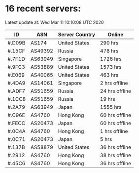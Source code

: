 # 16 recent servers:

Latest update at: Wed Mar 11 10:10:08 UTC 2020

| ID | ASN | Server Country | Online |
| -- | --- | -------------- | ------ |
| #.D09B | AS174 | United States | 290 hrs |
| #.15CF | AS49392 | Russia | 478 hrs |
| #.7F1D | AS63949 | Singapore | 1726 hrs |
| #.9FC3 | AS53889 | United States | 1573 hrs |
| #.E069 | AS40065 | United States | 463 hrs |
| #.4DA9 | AS14061 | Singapore | 2 hrs offline |
| #.ADF7 | AS51659 | Russia | 24 hrs offline |
| #.1CC8 | AS51659 | Russia | 19 hrs |
| #.2A79 | AS63949 | Japan | 1555 hrs |
| #.C96E | AS4760 | Hong Kong | 60 hrs offline |
| #.FECC | AS20473 | Japan | 60 hrs offline |
| #.0C4A | AS4760 | Hong Kong | 1 hrs offline |
| #.0C71 | AS20473 | Japan | 5 hrs |
| #.137B | AS58879 | United States | 36 hrs offline |
| #.2912 | AS4760 | Hong Kong | 38 hrs offline |
| #.45C6 | AS4760 | Hong Kong | 36 hrs offline |

